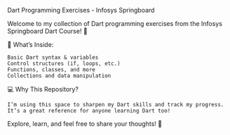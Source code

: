 Dart Programming Exercises - Infosys Springboard

Welcome to my collection of Dart programming exercises from the Infosys Springboard Dart Course! 🚀

📘 What’s Inside:

    Basic Dart syntax & variables
    Control structures (if, loops, etc.)
    Functions, classes, and more
    Collections and data manipulation

💻 Why This Repository?

    I’m using this space to sharpen my Dart skills and track my progress. It’s a great reference for anyone learning Dart too!

Explore, learn, and feel free to share your thoughts! 🌟